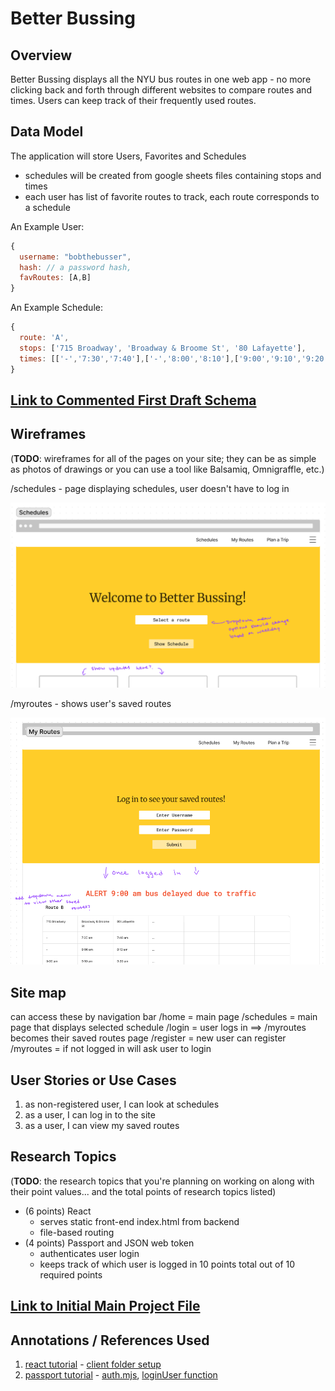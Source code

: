 # Better Bussing

## Overview

Better Bussing displays all the NYU bus routes in one web app - no more clicking back and forth
through different websites to compare routes and times. Users can keep track of their
frequently used routes.

## Data Model

The application will store Users, Favorites and Schedules

* schedules will be created from google sheets files containing stops and times
* each user has list of favorite routes to track, each route corresponds to a schedule

An Example User:

```javascript
{
  username: "bobthebusser",
  hash: // a password hash,
  favRoutes: [A,B]
}
```

An Example Schedule:

```javascript
{
  route: 'A',
  stops: ['715 Broadway', 'Broadway & Broome St', '80 Lafayette'],
  times: [['-','7:30','7:40'],['-','8:00','8:10'],['9:00','9:10','9:20']], // - means the bus does not stop there on this trip
}
```


## [Link to Commented First Draft Schema](db.mjs) 


## Wireframes

(__TODO__: wireframes for all of the pages on your site; they can be as simple as photos of drawings or you can use a tool like Balsamiq, Omnigraffle, etc.)

/schedules - page displaying schedules, user doesn't have to log in

![schedules](documentation/schedules.png)

/myroutes - shows user's saved routes

![myroutes](documentation/myroutes.png)

## Site map

can access these by navigation bar
/home = main page
/schedules = main page that displays selected schedule
/login = user logs in ==> /myroutes becomes their saved routes page
/register = new user can register
/myroutes = if not logged in will ask user to login

## User Stories or Use Cases

1. as non-registered user, I can look at schedules
2. as a user, I can log in to the site
3. as a user, I can view my saved routes

## Research Topics

(__TODO__: the research topics that you're planning on working on along with their point values... and the total points of research topics listed)

* (6 points) React
    * serves static front-end index.html from backend
    * file-based routing
* (4 points) Passport and JSON web token
    * authenticates user login
    * keeps track of which user is logged in
10 points total out of 10 required points 

## [Link to Initial Main Project File](app.mjs) 

## Annotations / References Used

1. [react tutorial](https://www.youtube.com/watch?v=XPC81RWOItI) - [client folder setup](client)
2. [passport tutorial](https://medium.com/signature-networks/learn-how-to-handle-authentication-with-node-using-passport-js-4a56ed18e81e) - [auth.mjs](server/auth.mjs), [loginUser function](server/controllers/controller.mjs)
